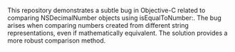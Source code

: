 This repository demonstrates a subtle bug in Objective-C related to comparing NSDecimalNumber objects using isEqualToNumber:.  The bug arises when comparing numbers created from different string representations, even if mathematically equivalent.  The solution provides a more robust comparison method.